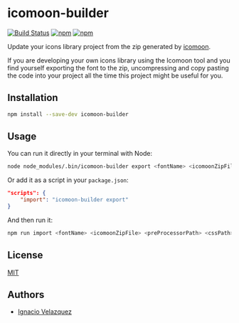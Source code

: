 # icomoon-builder

[![Build Status](https://api.travis-ci.org/nass600/icomoon-builder.svg?branch=master)](https://travis-ci.org/nass600/icomoon-builder)
[![npm](https://img.shields.io/npm/v/icomoon-builder.svg)](https://www.npmjs.com/package/icomoon-builder)
[![npm](https://img.shields.io/npm/dt/icomoon-builder.svg)](https://www.npmjs.com/package/icomoon-builder)


Update your icons library project from the zip generated by [icomoon](https://icomoon.io/).

If you are developing your own icons library using the Icomoon tool and you find yourself exporting the font to the zip, uncompressing and copy pasting the code into your project all the time this project might be useful for you.

## Installation

````bash
npm install --save-dev icomoon-builder
````

## Usage

You can run it directly in your terminal with Node:

````bash
node node_modules/.bin/icomoon-builder export <fontName> <icomoonZipFile> <preProcessorPath> <cssPath> <fontsPath> <docsPath>
````

Or add it as a script in your `package.json`:

````json
"scripts": {
    "import": "icomoon-builder export"
}
````

And then run it:

````bash
npm run import <fontName> <icomoonZipFile> <preProcessorPath> <cssPath> <fontsPath> <docsPath>
````

## License

[MIT](LICENSE)

## Authors

+ [Ignacio Velazquez](http://ignaciovelazquez.es)
